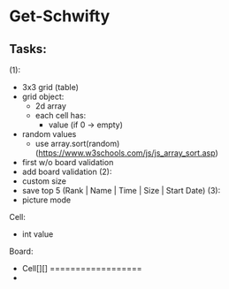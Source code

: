 # Get-Schwifty

## Tasks:
(1):
- 3x3 grid (table)
- grid object:
    - 2d array
    - each cell has:
        - value (if 0 -> empty)
- random values
    - use array.sort(random) (https://www.w3schools.com/js/js_array_sort.asp)
- first w/o board validation
- add board validation
(2):
- custom size
- save top 5 (Rank | Name | Time | Size | Start Date)
(3):
- picture mode


Cell:
- int value

Board:
- Cell[][]
==================
-
